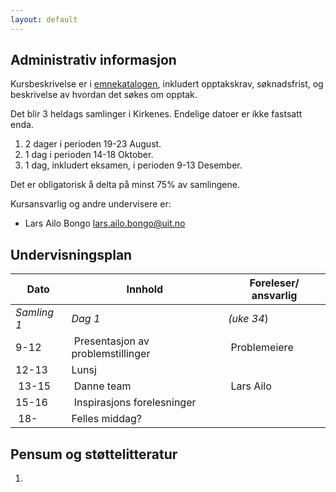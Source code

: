 ```yaml
---
layout: default
---
```


## Administrativ informasjon

Kursbeskrivelse er i [emnekatalogen](https://uit.no/utdanning/emner/emne/841390/inf-6010), inkludert opptakskrav, søknadsfrist, og beskrivelse av hvordan det søkes om opptak. 

Det blir 3 heldags samlinger i Kirkenes. Endelige datoer er ikke fastsatt enda.
1. 2 dager i perioden 19-23 August.
2. 1 dag i perioden 14-18 Oktober.
3. 1 dag, inkludert eksamen, i perioden 9-13 Desember.

Det er obligatorisk å delta på minst 75% av samlingene.

Kursansvarlig og andre undervisere er:
- Lars Ailo Bongo <lars.ailo.bongo@uit.no>

## Undervisningsplan

| Dato    	| Innhold		| Foreleser/ ansvarlig |
|-----------|-----------|----------------------|
| *Samling 1* | *Dag 1* | *(uke 34*)           |
| 9-12  | Presentasjon av problemstillinger | Problemeiere | 
| 12-13 | Lunsj                             | |
| 13-15 | Danne team                        | Lars Ailo |
| 15-16 | Inspirasjons forelesninger        | |
| 18-   | Felles middag?                    | |





## Pensum og støttelitteratur

1.

